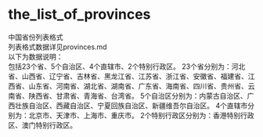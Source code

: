 # the_list_of_provinces
中国省份列表格式  
列表格式数据详见provinces.md  
以下为数据说明：  
包括23个省、5个自治区、4个直辖市、2个特别行政区。
23个省分别为：河北省、山西省、辽宁省、吉林省、黑龙江省、江苏省、浙江省、安徽省、福建省、江西省、山东省、河南省、湖北省、湖南省、广东省、海南省、四川省、贵州省、云南省、陕西省、甘肃省、青海省、台湾省。
5个自治区分别为：内蒙古自治区、广西壮族自治区、西藏自治区、宁夏回族自治区、新疆维吾尔自治区。
4个直辖市分别为：北京市、天津市、上海市、重庆市。
2个特别行政区分别为：香港特别行政区、澳门特别行政区。
